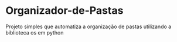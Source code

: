 # Organizador-de-Pastas
Projeto simples que automatiza a organização de pastas utilizando a biblioteca os em python

